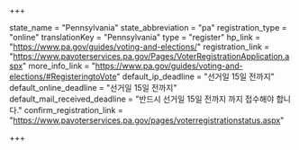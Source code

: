 +++

state_name = "Pennsylvania"
state_abbreviation = "pa"
registration_type = "online"
translationKey = "Pennsylvania"
type = "register"
hp_link = "https://www.pa.gov/guides/voting-and-elections/"
registration_link = "https://www.pavoterservices.pa.gov/Pages/VoterRegistrationApplication.aspx"
more_info_link = "https://www.pa.gov/guides/voting-and-elections/#RegisteringtoVote"
default_ip_deadline = "선거일 15일 전까지"
default_online_deadline = "선거일 15일 전까지"
default_mail_received_deadline = "반드시 선거일 15일 전까지 까지 접수해야 합니다."
confirm_registration_link = "https://www.pavoterservices.pa.gov/pages/voterregistrationstatus.aspx"

+++